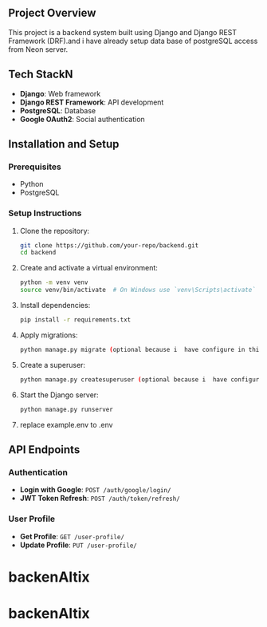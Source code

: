 

## Project Overview
This project is a backend system built using Django and Django REST Framework (DRF).and i have already setup data base of postgreSQL access from Neon server.
## Tech StackN
- **Django**: Web framework
- **Django REST Framework**: API development
- **PostgreSQL**: Database
- **Google OAuth2**: Social authentication

## Installation and Setup

### Prerequisites
- Python
- PostgreSQL

### Setup Instructions
1. Clone the repository:
   ```bash
   git clone https://github.com/your-repo/backend.git
   cd backend
   ```

2. Create and activate a virtual environment:
   ```bash
   python -m venv venv
   source venv/bin/activate  # On Windows use `venv\Scripts\activate`
   ```

3. Install dependencies:
   ```bash
   pip install -r requirements.txt
   ```

5. Apply migrations:
   ```bash
   python manage.py migrate (optional because i  have configure in this repo)
   ```

6. Create a superuser:
   ```bash
   python manage.py createsuperuser (optional because i  have configure in this repo)
   ```

7. Start the Django server:
   ```bash
   python manage.py runserver
   ```
8. replace example.env to .env

## API Endpoints

### Authentication
- **Login with Google**: `POST /auth/google/login/`
- **JWT Token Refresh**: `POST /auth/token/refresh/`

### User Profile
- **Get Profile**: `GET /user-profile/`
- **Update Profile**: `PUT /user-profile/`


# backenAltix
# backenAltix
